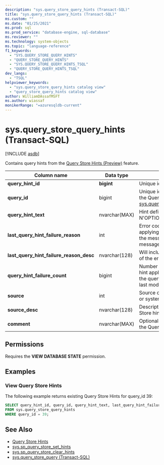 ```yaml
---
description: "sys.query_store_query_hints (Transact-SQL)"
title: "sys.query_store_query_hints (Transact-SQL)"
ms.custom: ""
ms.date: "01/25/2021"
ms.prod: sql
ms.prod_service: "database-engine, sql-database"
ms.reviewer: ""
ms.technology: system-objects
ms.topic: "language-reference"
f1_keywords: 
  - "SYS.QUERY_STORE_QUERY_HINTS"
  - "QUERY_STORE_QUERY_HINTS"
  - "SYS.QUERY_STORE_QUERY_HINTS_TSQL"
  - "QUERY_STORE_QUERY_HINTS_TSQL"
dev_langs: 
  - "TSQL"
helpviewer_keywords: 
  - "sys.query_store_query_hints catalog view"
  - "query_store_query_hints catalog view"
author: WilliamDAssafMSFT
ms.author: wiassaf
monikerRange: "=azuresqldb-current"
---
```

# sys.query_store_query_hints (Transact-SQL)
[!INCLUDE [asdb](../../includes/applies-to-version/asdb.md)]

 Contains query hints from the [Query Store Hints (Preview)](../../relational-databases/performance/query-store-hints.md) feature.
  
|Column name|Data type|Description|  
|-----------------|---------------|-----------------|  
|**query_hint_id**|**bigint**|Unique identifier of a query hint.|  
|**query_id**|bigint|Unique identifier of a query in the Query Store. Foreign key to [sys.query_store_query](sys-query-store-query-transact-sql.md).query_id.)|
|**query_hint_text**|nvarchar(MAX)|Hint definition in form of  N'OPTION (…) |
|**last_query_hint_failure_reason**|int|Error code returned when if applying hints failed. Will include the message_id of the error message.|
|**last_query_hint_failure_reason_desc**|nvarchar(128)|Will include the error description of the error message.|
|**query_hint_failure_count**|bigint|Number of times that the query hint application has failed since the query hint was created or last modified.  |
|**source**|int|Source of Query Store hint: user or system.|
|**source_desc**|nvarchar(128)|Description of source of Query Store hint: user or system.|
|**comment**|nvarchar(MAX)|Optional comments used with the Query Store hint.|

## Permissions  
 Requires the **VIEW DATABASE STATE** permission.  

## Examples

### View Query Store Hints

The following example returns existing Query Store Hints for query_id 39:

```sql
SELECT query_hint_id, query_id, query_hint_text, last_query_hint_failure_reason, last_query_hint_failure_reason_desc, query_hint_failure_count, source, source_desc, comment 
FROM sys.query_store_query_hints 
WHERE query_id = 39;
```
  
## See Also  
- [Query Store Hints](../../relational-databases/performance/query-store-hints.md)  
- [sys.sp_query_store_set_hints](../system-stored-procedures/sys-sp-query-store-set-hints-transact-sql.md)   
- [sys.sp_query_store_clear_hints](../system-stored-procedures/sys-sp-query-store-clear-hints-transact-sql.md) 
- [sys.query_store_query &#40;Transact-SQL&#41;](sys-query-store-query-transact-sql.md)  